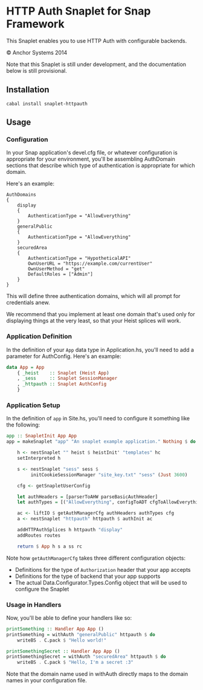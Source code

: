 # HTTP Auth Snaplet for Snap Framework

This Snaplet enables you to use HTTP Auth with configurable backends.

© Anchor Systems 2014

Note that this Snaplet is still under development, and the documentation below is still provisional.

## Installation

```shell
cabal install snaplet-httpauth
```

## Usage

### Configuration

In your Snap application's devel.cfg file, or whatever configuration is appropriate for your environment, you'll be assembling AuthDomain sections that describe which type of authentication is appropriate for which domain.

Here's an example:

```text
AuthDomains
{
    display
    {
        AuthenticationType = "AllowEverything"
    }
    generalPublic
    {
        AuthenticationType = "AllowEverything"
    }
    securedArea
    {
        AuthenticationType = "HypotheticalAPI"
        OwnUserURL = "https://example.com/currentUser"
        OwnUserMethod = "get"
        DefaultRoles = ["Admin"]
    }
}
```

This will define three authentication domains, which will all prompt for credentials anew.

We recommend that you implement at least one domain that's used only for displaying things at the very least, so that your Heist splices will work.

### Application Definition

In the definition of your `App` data type in Application.hs, you'll need to add a parameter for AuthConfig. Here's an example:

```haskell
data App = App
    { _heist    :: Snaplet (Heist App)
    , _sess     :: Snaplet SessionManager
    , _httpauth :: Snaplet AuthConfig
    }
```

### Application Setup

In the definition of `app` in Site.hs, you'll need to configure it something like the following:

```haskell
app :: SnapletInit App App
app = makeSnaplet "app" "An snaplet example application." Nothing $ do

    h <- nestSnaplet "" heist $ heistInit' "templates" hc
    setInterpreted h

    s <- nestSnaplet "sess" sess $
         initCookieSessionManager "site_key.txt" "sess" (Just 3600)

    cfg <- getSnapletUserConfig

    let authHeaders = [parserToAHW parseBasicAuthHeader]
    let authTypes = [("AllowEverything", configToADT cfgToAllowEverything)]

    ac <- liftIO $ getAuthManagerCfg authHeaders authTypes cfg
    a <- nestSnaplet "httpauth" httpauth $ authInit ac

    addHTTPAuthSplices h httpauth "display"
    addRoutes routes

    return $ App h s a ss rc
```

Note how `getAuthManagerCfg` takes three different configuration objects:

* Definitions for the type of `Authorization` header that your app accepts
* Definitions for the type of backend that your app supports
* The actual Data.Configurator.Types.Config object that will be used to configure the Snaplet

### Usage in Handlers

Now, you'll be able to define your handlers like so:

```haskell
printSomething :: Handler App App ()
printSomething = withAuth "generalPublic" httpauth $ do
    writeBS . C.pack $ "Hello world!"

printSomethingSecret :: Handler App App ()
printSomethingSecret = withAuth "securedArea" httpauth $ do
    writeBS . C.pack $ "Hello, I'm a secret :3"
```

Note that the domain name used in withAuth directly maps to the domain names in your configuration file.
